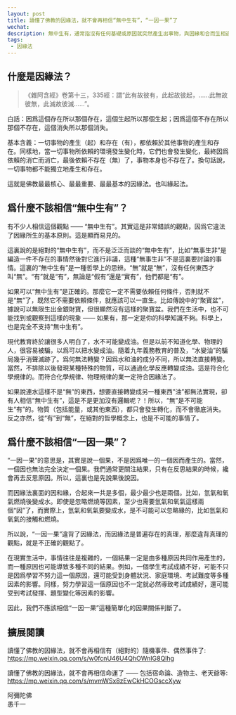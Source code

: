 ```yaml
---
layout: post
title: 讀懂了佛教的因緣法，就不會再相信“無中生有”，“一因一果”了
wechat: 
description: 無中生有，通常指沒有任何基礎或原因就突然產生出事物，與因緣和合而生相違背。一因一果，則認爲一個原因必然導致一個特定的結果，而因緣法認爲事物的產生往往是衆多因緣共同作用的結果，並非簡單的一因一果關係。
tags:
 - 因緣法
---
```


## 什麼是因緣法？

>《雜阿含經》卷第十三，335經：謂“此有故彼有，此起故彼起，……此無故彼無，此滅故彼滅……”。

白話：因爲這個存在所以那個存在，這個生起所以那個生起；因爲這個不存在所以那個不存在，這個消失所以那個消失。

基本含義：一切事物的產生（起）和存在（有），都依賴於其他事物的產生和存在。同樣地，當一切事物所依賴的環境發生變化時，它們也會發生變化，最終因爲依賴的消亡而消亡，最後依賴不存在（無）了，事物本身也不存在了。換句話說，一切事物都不能獨立地產生和存在。

這就是佛教最最核心、最最重要、最最基本的因緣法。也叫緣起法。

## 爲什麼不該相信“無中生有”？

有不少人相信這個觀點 —— “無中生有”。其實這是非常錯誤的觀點，因爲它違法了因緣所生的基本原則。這是顯而易見的。

這裏說的是絕對的“無中生有”，而不是泛泛而談的“無中生有”，比如“無事生非”是編造一件不存在的事情然後對它進行非議，這種“無事生非”不是這裏要討論的事情。這裏的“無中生有”是一種哲學上的思辨。“無”就是“無”，沒有任何東西才叫“無”。“有”就是“有”，無論是“假有”還是“實有”，他們都是“有”。

如果可以“無中生有”是正確的。那麼它一定不需要依賴任何條件，否則就不是“無”了，既然它不需要依賴條件，就應該可以一直生。比如傳說中的“聚寶盆”，據說可以無限生出金銀財寶，但很顯然沒有這樣的聚寶盆。我們在生活中，也不可能找到或觀察到這樣的現象 —— 如果有，那一定是你的科學知識不夠。科學上，也是完全不支持“無中生有”。

現代教育終於讓很多人明白了，水不可能變成油。但是以前不知道化學、物理的人，很容易被騙，以爲可以把水變成油。隨着九年義務教育的普及，“水變油”的騙局幾乎消聲滅跡了。爲何無法轉變？因爲水和油的成分不同，所以無法直接轉變。當然，不排除以後發現某種特殊的物質，可以通過化學反應轉變成油。這是符合化學規律的。而符合化學規律、物理規律的業一定符合因緣法了。

如果說連水這樣不是“無”的東西，想要直接轉變成另一種東西”油”都無法實現，卻有人相信“無中生有”，這是不是更加沒有邏輯呢？！所以，“無”是不可能生“有”的。物質（包括能量，或其他東西），都只會發生轉化，而不會徹底消失。反之亦然，從“有”到“無”，在絕對的哲學概念上，也是不可能的事情了。

## 爲什麼不該相信“一因一果”？

“一因一果”的意思是，其實是說一個果，不是因爲唯一的一個因而產生的。當然，一個因也無法完全決定一個果。我們通常更關注結果，只有在反思結果的時候，纔會再去反思原因。所以，這裏也是先說果後說因。

而因緣法裏面的因和緣，合起來一共是多個，最少最少也是兩個。比如，氫氣和氧氣燃燒後變成水。即使是忽略燃燒等因素，至少也需要氫氣和氧氣這樣兩個“因”了，而實際上，氫氣和氧氣要變成水，是不可能可以忽略緣的，比如氫氣和氧氣的接觸和燃燒。

所以說，“一因一果”違背了因緣法，而因緣法是普遍存在的真理，那麼違背真理的觀點，就是不正確的觀點了。

在現實生活中，事情往往是複雜的，一個結果一定是由多種原因共同作用產生的，而一種原因也可能導致多種不同的結果。例如，一個學生考試成績不好，可能不只是因爲學習不努力這一個原因，還可能受到身體狀況、家庭環境、考試難度等多種因素的影響。同樣，努力學習這一個原因也不一定就必然導致考試成績好，還可能受到考試發揮、題型變化等因素的影響。

因此，我們不應該相信“一因一果”這種簡單化的因果關係判斷了。

## 擴展閱讀

讀懂了佛教的因緣法，就不會再相信有（絕對的）隨機事件、偶然事件了: https://mp.weixin.qq.com/s/w0fcnU46U4QhOWnIG8Qlhg

讀懂了佛教的因緣法，就不會再相信命運了 —— 包括宿命論、造物主、老天爺等: https://mp.weixin.qq.com/s/mvmWSx8zEwCkHCOGsccXyw

阿彌陀佛<br>
愚千一

